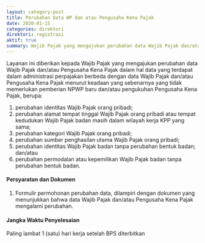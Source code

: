 ```yaml
---
layout: category-post
title: Perubahan Data WP dan atau Pengusaha Kena Pajak
date: 2020-01-15
categories: direktori
direktori: registrasi
aktif: true
summary: Wajib Pajak yang mengajukan perubahan data Wajib Pajak dan/atau Pengusaha Kena Pajak
---
```

Layanan ini diberikan kepada Wajib Pajak yang mengajukan perubahan data Wajib Pajak dan/atau Pengusaha Kena Pajak dalam hal data yang terdapat dalam administrasi perpajakan berbeda dengan data Wajib Pajak dan/atau Pengusaha Kena Pajak menurut keadaan yang sebenarnya yang tidak memerlukan pemberian NPWP baru dan/atau
pengukuhan Pengusaha Kena Pajak, berupa:
1. perubahan identitas Wajib Pajak orang pribadi;
2. perubahan alamat tempat tinggal Wajib Pajak orang pribadi atau tempat kedudukan Wajib Pajak badan masih dalam wilayah kerja KPP yang sama;
3. perubahan kategori Wajib Pajak orang pribadi;
4. perubahan sumber penghasilan utama Wajib Pajak orang pribadi;
5. perubahan identitas Wajib Pajak badan tanpa perubahan bentuk badan; dan/atau
6. perubahan permodalan atau kepemilikan Wajib Pajak badan tanpa perubahan bentuk badan.

#### Persyaratan dan Dokumen
1. Formulir permohonan perubahan data, dilampiri dengan dokumen yang menunjukkan bahwa data Wajib Pajak dan/atau Pengusaha Kena Pajak mengalami perubahan.

#### Jangka Waktu Penyelesaian
Paling lambat 1 (satu) hari kerja setelah BPS diterbitkan